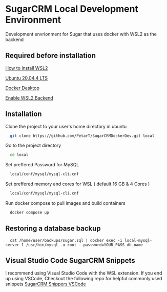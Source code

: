 
# SugarCRM Local Development Environment

Development envrionment for Sugar that uses docker with WSL2 as the backend
## Required before installation

[How to Install WSL2](https://docs.microsoft.com/en-us/windows/wsl/install)

[Ubuntu 20.04.4 LTS](https://www.microsoft.com/store/productId/9MTTCL66CPXJ) 

[Docker Desktop](https://www.docker.com/products/docker-desktop/)

[Enable WSL2 Backend](https://docs.docker.com/desktop/windows/wsl/#:~:text=Start%20Docker%20Desktop%20from%20the,will%20be%20enabled%20by%20default.)

## Installation

Clone the project to your user's home directory in ubuntu

```bash
  git clone https://github.com/PetarT/SugarCRMDockerDev.git local
```

Go to the project directory

```bash
  cd local
```

Set preffered Password for MySQL

```bash
  local/conf/mysql/mysql-cli.cnf
```

Set preffered memory and cores for WSL ( default 16 GB & 4 Cores )

```bash
  local/conf/mysql/mysql-cli.cnf 
``` 

Run docker compose to pull images and build containers

```bash
  docker compose up
```


## Restoring a database backup

```docker
  cat /home/user/backups/sugar.sql | docker exec -i local-mysql-server-1 /usr/bin/mysql -u root --password=YOUR_PASS db_name
```


## Visual Studio Code SugarCRM Snippets

I recommend using Visual Studio Code with the WSL extension. If you end up using VSCode, Checkout the following repo for helpful commonly used snippets
[SugarCRM Snippers VSCode](https://github.com/hghazzawi/sugarcrm_snippets)
